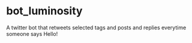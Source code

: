 # bot_luminosity
A twitter bot that retweets selected tags and posts and replies everytime someone says Hello!

